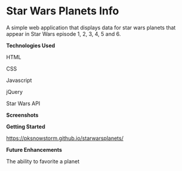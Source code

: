 # Star Wars Planets Info
A simple web application that displays data for star wars planets that appear in Star Wars episode 1, 2, 3, 4, 5 and 6.

**Technologies Used**

HTML

CSS

Javascript

jQuery

Star Wars API

**Screenshots**

**Getting Started**

https://pksnowstorm.github.io/starwarsplanets/

**Future Enhancements**

The ability to favorite a planet
